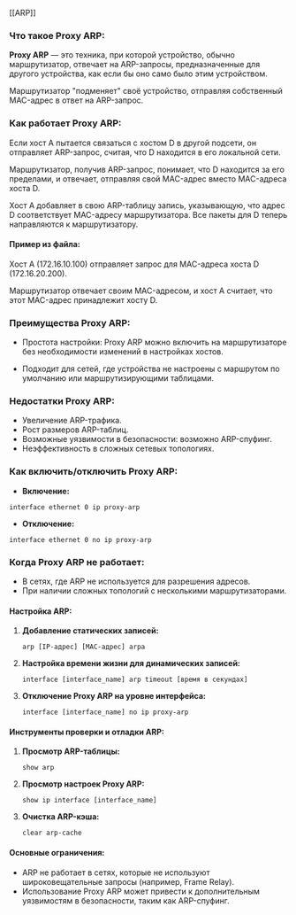 [[ARP]]
### **Что такое Proxy ARP:**

**Proxy ARP** — это техника, при которой устройство, обычно маршрутизатор, отвечает на ARP-запросы, предназначенные для другого устройства, как если бы оно само было этим устройством.

Маршрутизатор "подменяет" своё устройство, отправляя собственный MAC-адрес в ответ на ARP-запрос.

### **Как работает Proxy ARP:**

Если хост A пытается связаться с хостом D в другой подсети, он отправляет ARP-запрос, считая, что D находится в его локальной сети.

Маршрутизатор, получив ARP-запрос, понимает, что D находится за его пределами, и отвечает, отправляя свой MAC-адрес вместо MAC-адреса хоста D.

Хост A добавляет в свою ARP-таблицу запись, указывающую, что адрес D соответствует MAC-адресу маршрутизатора. Все пакеты для D теперь направляются к маршрутизатору.

#### **Пример из файла:**

Хост A (172.16.10.100) отправляет запрос для MAC-адреса хоста D (172.16.20.200).
  
Маршрутизатор отвечает своим MAC-адресом, и хост A считает, что этот MAC-адрес принадлежит хосту D.


### **Преимущества Proxy ARP:**

- Простота настройки: Proxy ARP можно включить на маршрутизаторе без необходимости изменений в настройках хостов.

- Подходит для сетей, где устройства не настроены с маршрутом по умолчанию или маршрутизирующими таблицами.

### **Недостатки Proxy ARP:**
- Увеличение ARP-трафика.
- Рост размеров ARP-таблиц.
- Возможные уязвимости в безопасности: возможно ARP-спуфинг.
- Неэффективность в сложных сетевых топологиях.
### **Как включить/отключить Proxy ARP:**

- **Включение:**

`interface ethernet 0 ip proxy-arp`

- **Отключение:**

`interface ethernet 0 no ip proxy-arp`

### **Когда Proxy ARP не работает:**

- В сетях, где ARP не используется для разрешения адресов.
- При наличии сложных топологий с несколькими маршрутизаторами.


#### **Настройка ARP:**

1. **Добавление статических записей:**
    
    `arp [IP-адрес] [MAC-адрес] arpa`
    
2. **Настройка времени жизни для динамических записей:**
	
    `interface [interface_name] arp timeout [время в секундах]`
    
3. **Отключение Proxy ARP на уровне интерфейса:**
    
    `interface [interface_name] no ip proxy-arp`
	

#### **Инструменты проверки и отладки ARP:**

1. **Просмотр ARP-таблицы:**
	
    `show arp`
    
2. **Просмотр настроек Proxy ARP:**
    
    `show ip interface [interface_name]`
    
3. **Очистка ARP-кэша:**
    
    `clear arp-cache`
	

#### **Основные ограничения:**

- ARP не работает в сетях, которые не используют широковещательные запросы (например, Frame Relay).
- Использование Proxy ARP может привести к дополнительным уязвимостям в безопасности, таким как ARP-спуфинг.